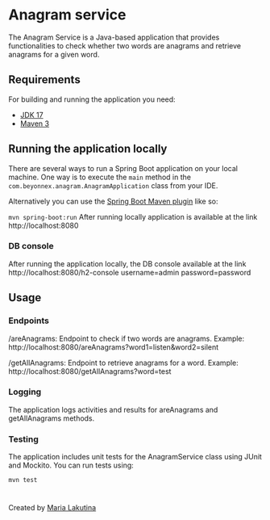 # Anagram service 

The Anagram Service is a Java-based application that provides functionalities to check whether two words are anagrams and retrieve anagrams for a given word.


## Requirements

For building and running the application you need:
- [JDK 17](https://www.oracle.com/java/technologies/javase/jdk17-archive-downloads.html)
- [Maven 3](https://maven.apache.org)


## Running the application locally

There are several ways to run a Spring Boot application on your local machine. One way is to execute the `main` method in the `com.beyonnex.anagram.AnagramApplication` class from your IDE.

Alternatively you can use the [Spring Boot Maven plugin](https://docs.spring.io/spring-boot/docs/current/reference/html/build-tool-plugins-maven-plugin.html) like so:

`
mvn spring-boot:run
`
After running locally application is available at the link http://localhost:8080

### DB console
After running the application locally, the DB console available at the link http://localhost:8080/h2-console
username=admin password=password
## Usage
### Endpoints

/areAnagrams: Endpoint to check if two words are anagrams. Example: http://localhost:8080/areAnagrams?word1=listen&word2=silent

/getAllAnagrams: Endpoint to retrieve anagrams for a word. Example: http://localhost:8080/getAllAnagrams?word=test
### Logging

The application logs activities and results for areAnagrams and getAllAnagrams methods.

### Testing

The application includes unit tests for the AnagramService class using JUnit and Mockito. You can run tests using:

```shell
mvn test
```


#
#

Created by [Maria Lakutina](https://www.linkedin.com/in/maria-lakutina) 
